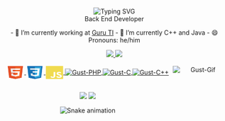 ### 

<div align="center">
<div>
 <img src="https://readme-typing-svg.herokuapp.com?color=%23DD6387&center=true&vCenter=true&lines=Hello!+I+am+Gustavo+Ribeiro!;Welcome+to+my+profile!" alt="Typing SVG">
<br>
  Back End Developer
</div>

<p>
- 🔭 I’m currently working at <a href="">Guru TI</a>
- 🌱 I’m currently C++ and Java
- 😄 Pronouns: he/him
</p>

<div align="center">
  <a href="https://github.com/GustRib">
  <img height="180em" src="https://github-readme-stats.vercel.app/api?username=GustRib&show_icons=true&theme=dark&include_all_commits=true&count_private=true"/>
  <img height="180em" src="https://github-readme-stats.vercel.app/api/top-langs/?username=GustRib&layout=compact&langs_count=7&theme=dark"/>
</div>

  <div style="display: inline_block"><br>
  <img align="center" alt="Gust-HTML" height="30" width="40" src="https://raw.githubusercontent.com/devicons/devicon/master/icons/html5/html5-original.svg">
  <img align="center" alt="Gust-CSS" height="30" width="40" src="https://raw.githubusercontent.com/devicons/devicon/master/icons/css3/css3-original.svg">
  <img align="center" alt="Gust-Js" height="30" width="40" src="https://raw.githubusercontent.com/devicons/devicon/master/icons/javascript/javascript-plain.svg">
  <img align="center" alt="Gust-PHP" height="30" width="40" src="https://cdn.jsdelivr.net/gh/devicons/devicon/icons/php/php-original.svg" />
  <img align="center" alt="Gust-C" height="30" width="40" src="https://cdn.jsdelivr.net/gh/devicons/devicon/icons/c/c-original.svg" />
  <img align="center" alt="Gust-C++" height="30" width="40" src="https://cdn.jsdelivr.net/gh/devicons/devicon/icons/cplusplus/cplusplus-original.svg" />
  <img align="right" alt="Gust-Gif" height="120" width="120" src ="https://cdn.discordapp.com/attachments/393251059163987982/931313731428827136/giphy_3.gif"

</div>
  
 ##
  
<div>
  <a href="https://instagram.com/r_gustt" target="_blank"><img src="https://img.shields.io/badge/-Instagram-%23E4405F?style=for-the-badge&logo=instagram&logoColor=white" target="_blank"></a>
  <a href="https://www.linkedin.com/in/gustavo-ribeiro-1a3026224/" target="_blank"><img src="https://img.shields.io/badge/-LinkedIn-%230077B5?style=for-the-badge&logo=linkedin&logoColor=white" target="_blank"></a> 
  
   ![Snake animation](https://github.com/GustRib/GustRib/blob/output/github-contribution-grid-snake.svg)
 
</div>

